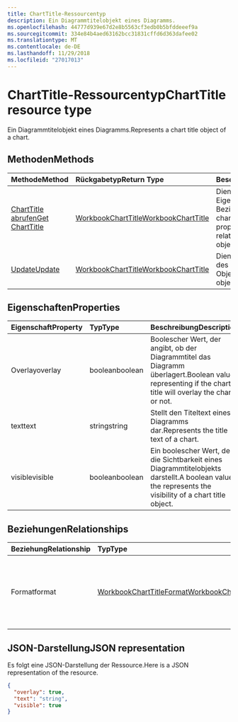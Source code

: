 ```yaml
---
title: ChartTitle-Ressourcentyp
description: Ein Diagrammtitelobjekt eines Diagramms.
ms.openlocfilehash: 44777d939e67d2e8b5563cf3edb0b5bfddeeef9a
ms.sourcegitcommit: 334e84b4aed63162bcc31831cffd6d363dafee02
ms.translationtype: MT
ms.contentlocale: de-DE
ms.lasthandoff: 11/29/2018
ms.locfileid: "27017013"
---
```

# <a name="charttitle-resource-type"></a><span data-ttu-id="cb2a1-103">ChartTitle-Ressourcentyp</span><span class="sxs-lookup"><span data-stu-id="cb2a1-103">ChartTitle resource type</span></span>

<span data-ttu-id="cb2a1-104">Ein Diagrammtitelobjekt eines Diagramms.</span><span class="sxs-lookup"><span data-stu-id="cb2a1-104">Represents a chart title object of a chart.</span></span>


## <a name="methods"></a><span data-ttu-id="cb2a1-105">Methoden</span><span class="sxs-lookup"><span data-stu-id="cb2a1-105">Methods</span></span>

| <span data-ttu-id="cb2a1-106">Methode</span><span class="sxs-lookup"><span data-stu-id="cb2a1-106">Method</span></span>           | <span data-ttu-id="cb2a1-107">Rückgabetyp</span><span class="sxs-lookup"><span data-stu-id="cb2a1-107">Return Type</span></span>    |<span data-ttu-id="cb2a1-108">Beschreibung</span><span class="sxs-lookup"><span data-stu-id="cb2a1-108">Description</span></span>|
|:---------------|:--------|:----------|
|[<span data-ttu-id="cb2a1-109">ChartTitle abrufen</span><span class="sxs-lookup"><span data-stu-id="cb2a1-109">Get ChartTitle</span></span>](../api/charttitle-get.md) | [<span data-ttu-id="cb2a1-110">WorkbookChartTitle</span><span class="sxs-lookup"><span data-stu-id="cb2a1-110">WorkbookChartTitle</span></span>](charttitle.md) |<span data-ttu-id="cb2a1-111">Dient zum Lesen der Eigenschaften und der Beziehungen des chartTitle-Objekts.</span><span class="sxs-lookup"><span data-stu-id="cb2a1-111">Read properties and relationships of chartTitle object.</span></span>|
|[<span data-ttu-id="cb2a1-112">Update</span><span class="sxs-lookup"><span data-stu-id="cb2a1-112">Update</span></span>](../api/charttitle-update.md) | [<span data-ttu-id="cb2a1-113">WorkbookChartTitle</span><span class="sxs-lookup"><span data-stu-id="cb2a1-113">WorkbookChartTitle</span></span>](charttitle.md)    |<span data-ttu-id="cb2a1-114">Dient zum Aktualisieren des ChartTitle-Objekts.</span><span class="sxs-lookup"><span data-stu-id="cb2a1-114">Update ChartTitle object.</span></span> |

## <a name="properties"></a><span data-ttu-id="cb2a1-115">Eigenschaften</span><span class="sxs-lookup"><span data-stu-id="cb2a1-115">Properties</span></span>
| <span data-ttu-id="cb2a1-116">Eigenschaft</span><span class="sxs-lookup"><span data-stu-id="cb2a1-116">Property</span></span>     | <span data-ttu-id="cb2a1-117">Typ</span><span class="sxs-lookup"><span data-stu-id="cb2a1-117">Type</span></span>   |<span data-ttu-id="cb2a1-118">Beschreibung</span><span class="sxs-lookup"><span data-stu-id="cb2a1-118">Description</span></span>|
|:---------------|:--------|:----------|
|<span data-ttu-id="cb2a1-119">Overlay</span><span class="sxs-lookup"><span data-stu-id="cb2a1-119">overlay</span></span>|<span data-ttu-id="cb2a1-120">boolean</span><span class="sxs-lookup"><span data-stu-id="cb2a1-120">boolean</span></span>|<span data-ttu-id="cb2a1-121">Boolescher Wert, der angibt, ob der Diagrammtitel das Diagramm überlagert.</span><span class="sxs-lookup"><span data-stu-id="cb2a1-121">Boolean value representing if the chart title will overlay the chart or not.</span></span>|
|<span data-ttu-id="cb2a1-122">text</span><span class="sxs-lookup"><span data-stu-id="cb2a1-122">text</span></span>|<span data-ttu-id="cb2a1-123">string</span><span class="sxs-lookup"><span data-stu-id="cb2a1-123">string</span></span>|<span data-ttu-id="cb2a1-124">Stellt den Titeltext eines Diagramms dar.</span><span class="sxs-lookup"><span data-stu-id="cb2a1-124">Represents the title text of a chart.</span></span>|
|<span data-ttu-id="cb2a1-125">visible</span><span class="sxs-lookup"><span data-stu-id="cb2a1-125">visible</span></span>|<span data-ttu-id="cb2a1-126">boolean</span><span class="sxs-lookup"><span data-stu-id="cb2a1-126">boolean</span></span>|<span data-ttu-id="cb2a1-127">Ein boolescher Wert, der die Sichtbarkeit eines Diagrammtitelobjekts darstellt.</span><span class="sxs-lookup"><span data-stu-id="cb2a1-127">A boolean value the represents the visibility of a chart title object.</span></span>|

## <a name="relationships"></a><span data-ttu-id="cb2a1-128">Beziehungen</span><span class="sxs-lookup"><span data-stu-id="cb2a1-128">Relationships</span></span>
| <span data-ttu-id="cb2a1-129">Beziehung</span><span class="sxs-lookup"><span data-stu-id="cb2a1-129">Relationship</span></span> | <span data-ttu-id="cb2a1-130">Typ</span><span class="sxs-lookup"><span data-stu-id="cb2a1-130">Type</span></span>   |<span data-ttu-id="cb2a1-131">Beschreibung</span><span class="sxs-lookup"><span data-stu-id="cb2a1-131">Description</span></span>|
|:---------------|:--------|:----------|
|<span data-ttu-id="cb2a1-132">Format</span><span class="sxs-lookup"><span data-stu-id="cb2a1-132">format</span></span>|[<span data-ttu-id="cb2a1-133">WorkbookChartTitleFormat</span><span class="sxs-lookup"><span data-stu-id="cb2a1-133">WorkbookChartTitleFormat</span></span>](charttitleformat.md)|<span data-ttu-id="cb2a1-p101">Stellt die Formatierung für einen Diagrammtitel dar, einschließlich Füllung und Schriftartformatierung. Schreibgeschützt.</span><span class="sxs-lookup"><span data-stu-id="cb2a1-p101">Represents the formatting of a chart title, which includes fill and font formatting. Read-only.</span></span>|

## <a name="json-representation"></a><span data-ttu-id="cb2a1-136">JSON-Darstellung</span><span class="sxs-lookup"><span data-stu-id="cb2a1-136">JSON representation</span></span>

<span data-ttu-id="cb2a1-137">Es folgt eine JSON-Darstellung der Ressource.</span><span class="sxs-lookup"><span data-stu-id="cb2a1-137">Here is a JSON representation of the resource.</span></span>

<!-- {
  "blockType": "resource",
  "baseType": "microsoft.graph.entity",
  "optionalProperties": [

  ],
  "@odata.type": "microsoft.graph.workbookChartTitle"
}-->

```json
{
  "overlay": true,
  "text": "string",
  "visible": true
}

```

<!-- uuid: 8fcb5dbc-d5aa-4681-8e31-b001d5168d79
2015-10-25 14:57:30 UTC -->
<!-- {
  "type": "#page.annotation",
  "description": "ChartTitle resource",
  "keywords": "",
  "section": "documentation",
  "tocPath": ""
}-->